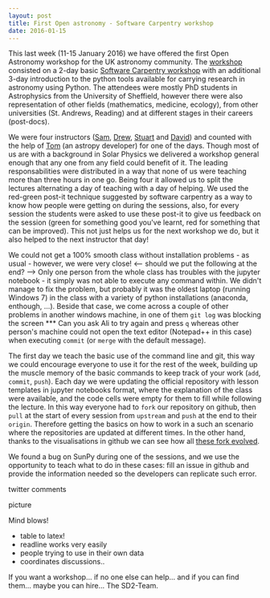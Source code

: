 ```yaml
---
layout: post
title: First Open astronomy - Software Carpentry workshop
date: 2016-01-15
---
```


This last week (11-15 January 2016) we have offered the first Open Astronomy workshop for the UK astronomy community.
The [workshop](http://openastronomy.org/2016-01-11-Sheffield/) consisted on a 2-day basic [Software Carpentry workshop](http://software-carpentry.org/) with an additional 3-day introduction to the python tools available for carrying research in astronomy using Python. The attendees were mostly PhD students in Astrophysics from the University of Sheffield, however there were also representation of other fields (mathematics, medicine, ecology), from other universities (St. Andrews, Reading) and at different stages in their careers (post-docs).

We were four instructors ([Sam](https://github.com/CyclingNinja), [Drew](https://github.com/drewleonard42), [Stuart](https://github.com/cadair) and [David](https://github.com/dpshelio)) and counted with the help of [Tom](https://github.com/astrofrog/) (an astropy developer) for one of the days. 
Though most of us are with a background in Solar Physics we delivered a workshop general enough that any one from any field could benefit of it.
The leading responsabilities were distributed in a way that none of us were teaching more than three hours in one go.
Being four it allowed us to split the lectures alternating a day of teaching with a day of helping.
We used the red-green post-it technique suggested by software carpentry as a way to know how people were getting on during the sessions, also, for every session the students were asked to use these post-it to give us feedback on the session (green for something good you've learnt, red for something that can be improved).
This not just helps us for the next workshop we do, but it also helped to the next instructor that day!

We could not get a 100% smooth class without installation problems - as usual - however, we were very close! 
<-- should we put the following at the end? -->
Only one person from the whole class has troubles with the jupyter notebook - it simply was not able to execute any command within. We didn't manage to fix the problem, but probably it was the oldest laptop (running Windows 7) in the class with a variety of python installations (anaconda, enthough, ...).
Beside that case, we come across a couple of other problems in another windows machine, in one of them `git log` was blocking the screen *** Can you ask Ali to try again and press `q`
whereas other person's machine could not open the text editor (Notepad++ in this case) when executing `commit` (or `merge` with the default message).

The first day we teach the basic use of the command line and git, this way we could encourage everyone to use it for the rest of the week, building up the muscle memory of the basic commands to keep track of your work (`add`, `commit`, `push`). 
Each day we were updating the official repository with lesson templates in jupyter notebooks format, where the explanation of the class were available, and the code cells were empty for them to fill while following the lecture. 
In this way everyone had to `fork` our repository on github, then `pull` at the start of every session from `upstream` and `push` at the end to their `origin`.
Therefore getting the basics on how to work in a such an scenario where the repositories are updated at different times.
In the other hand, thanks to the visualisations in github we can see how all [these fork evolved](https://github.com/OpenAstronomy/2016-01-11_Sheffield_Notes/network).

We found a bug on SunPy during one of the sessions, and we use the opportunity to teach what to do in these cases: fill an issue in github and provide the information needed so the developers can replicate such error.

twitter comments

picture

Mind blows!
 - table to latex!
 - readline works very easily
 - people trying to use in their own data
 - coordinates discussions..
 
If you want a workshop... if no one else can help... and if you can find them... maybe you can hire... The SD2-Team.
 
